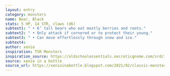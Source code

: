 ```yaml
---
layout: entry 
category: monsters
name: Bear, Black
stats: 5 HP, 14 STR, claws (d6)
subtext1: " • 6’ tall bears who eat mostly berries and roots."
subtext2: " • Only attack if cornered or to protect their young."
subtext3: " • Can move effortlessly through snow and ice."
subtext4: 
author: xenio
inspiration: TSR Monsters
inspiration_source: https://oldschoolessentials.necroticgnome.com/srd/index.php/Monster_Descriptions
source: xenio in a bottle
source_url: https://xenioinabottle.blogspot.com/2021/02/classic-monsters-for-cairnito-part-1.html
---
```

